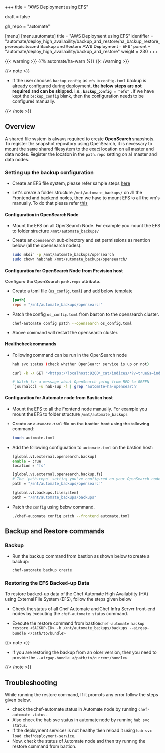 +++
title = "AWS Deployment using EFS"

draft = false

gh_repo = "automate"

[menu]
  [menu.automate]
    title = "AWS Deployment using EFS"
    identifier = "automate/deploy_high_availability/backup_and_restore/ha_backup_restore_prerequisites.md Backup and Restore AWS Deployment - EFS"
    parent = "automate/deploy_high_availability/backup_and_restore"
    weight = 230
+++

{{< warning >}}
{{% automate/ha-warn %}}
{{< /warning >}}

{{< note >}}

- If the user chooses `backup_config` as `efs` in `config.toml` backup is already configured during deployment, **the below steps are not required and can be skipped**. i.e., **`backup_config = "efs"`** . If we have kept the `backup_config` blank, then the configuration needs to be configured manually.

{{< /note >}}

## Overview

A shared file system is always required to create **OpenSearch** snapshots. To register the snapshot repository using OpenSearch, it is necessary to mount the same shared filesystem to the exact location on all master and data nodes. Register the location in the `path.repo` setting on all master and data nodes.

### Setting up the backup configuration

- Create an EFS file system, please refer sample steps [here](https://docs.aws.amazon.com/efs/latest/ug/gs-step-two-create-efs-resources.html)

- Let's create a folder structure `/mnt/automate_backups/` on all the Frontend and backend nodes, then we have to mount EFS to all the vm's manually. To do that please refer [this](https://docs.aws.amazon.com/efs/latest/ug/mounting-fs-mount-helper-ec2-linux.html)

#### Configuration in OpenSearch Node

- Mount the EFS on all OpenSearch Node. For example you mount the EFS to folder structure `/mnt/automate_backups/`

- Create an `opensearch` sub-directory and set permissions as mention below  (all the opensearch nodes).

    ```sh
    sudo mkdir -p /mnt/automate_backups/opensearch
    sudo chown hab:hab /mnt/automate_backups/opensearch/
    ```

#### Configuration for OpenSearch Node from Provision host

Configure the OpenSearch `path.repo` attribute.

- Create a toml file (`os_config.toml`) and add below template

    ```toml
    [path]
    repo = "/mnt/automate_backups/opensearch"
    ```

- Patch the config `os_config.toml` from bastion to the opensearch cluster.

    ```sh
    chef-automate config patch --opensearch os_config.toml
    ```

- Above command will restart the opensearch cluster.

#### Healthcheck commands

- Following command can be run in the OpenSearch node

    ```sh
    hab svc status (check whether OpenSearch service is up or not)

    curl -k -X GET "<https://localhost:9200/_cat/indices/*?v=true&s=index&pretty>" -u admin:admin (Another way to check is to check whether all the indices are green or not)

    # Watch for a message about OpenSearch going from RED to GREEN
    `journalctl -u hab-sup -f | grep 'automate-ha-opensearch'
    ```

#### Configuration for Automate node from Bastion host

- Mount the EFS to all the Frontend node manually. For example you mount the EFS to folder structure `/mnt/automate_backups`
- Create an `automate.toml` file on the bastion host using the following command:

    ```bash
    touch automate.toml
    ```

- Add the following configuration to `automate.toml` on the bastion host:

    ```sh
    [global.v1.external.opensearch.backup]
    enable = true
    location = "fs"

    [global.v1.external.opensearch.backup.fs]
    # The `path.repo` setting you've configured on your OpenSearch nodes must be a parent directory of the setting you configure here:
    path = "/mnt/automate_backups/opensearch"

    [global.v1.backups.filesystem]
    path = "/mnt/automate_backups/backups"
    ```

- Patch the `config` using below command.

    ```sh
    ./chef-automate config patch --frontend automate.toml
    ```

## Backup and Restore commands

### Backup

- Run the backup command from bastion as shown below to create a backup:

    ```cmd
    chef-automate backup create
    ```

### Restoring the EFS Backed-up Data

To restore backed-up data of the Chef Automate High Availability (HA) using External File System (EFS), follow the steps given below:

- Check the status of all Chef Automate and Chef Infra Server front-end nodes by executing the `chef-automate status` command.

- Execute the restore command from bastion`chef-automate backup restore <BACKUP-ID> -b /mnt/automate_backups/backups --airgap-bundle </path/to/bundle>`.

{{< note >}}

- If you are restoring the backup from an older version, then you need to provide the `--airgap-bundle </path/to/current/bundle>`.

{{< /note >}}

## Troubleshooting

While running the restore command, If it prompts any error follow the steps given below.

- check the chef-automate status in Automate node by running `chef-automate status`.
- Also check the hab svc status in automate node by running `hab svc status`.
- If the deployment services is not healthy then reload it using `hab svc load chef/deployment-service`.
- Now, check the status of Automate node and then try running the restore command from bastion.
